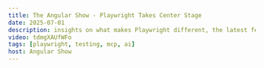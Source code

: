 ```yaml
---
title: The Angular Show - Playwright Takes Center Stage
date: 2025-07-01
description: insights on what makes Playwright different, the latest features transforming the testing landscape, and how AI is being integrated to make testing more intelligent and efficient. You can expect to learn why Playwright is becoming the go-to choice for modern web testing and how to leverage its powerful features in your projects.
video: tdmgXAUfWFo
tags: [playwright, testing, mcp, ai]
host: Angular Show
---
```

